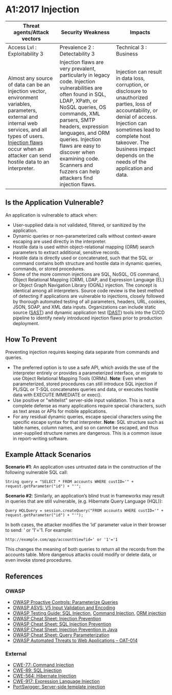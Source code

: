 # A1:2017 Injection

| Threat agents/Attack vectors | Security Weakness           | Impacts               |
| -- | -- | -- |
| Access Lvl : Exploitability 3 | Prevalence 2 : Detectability 3 | Technical 3 : Business |
| Almost any source of data can be an injection vector, environment variables, parameters, external and internal web services, and all types of users. [Injection flaws](https://www.owasp.org/index.php/Injection_Flaws) occur when an attacker can send hostile data to an interpreter. | Injection flaws are very prevalent, particularly in legacy code. Injection vulnerabilities are often found in SQL, LDAP, XPath, or NoSQL queries, OS commands, XML parsers, SMTP headers, expression languages, and ORM queries. Injection flaws are easy to discover when examining code. Scanners and fuzzers can help attackers find injection flaws. |Injection can result in data loss, corruption, or disclosure to unauthorized parties, loss of accountability, or denial of access. Injection can sometimes lead to complete host takeover. The business impact depends on the needs of the application and data.|


## Is the Application Vulnerable?

An application is vulnerable to attack when:

* User-supplied data is not validated, filtered, or sanitized by the application.
* Dynamic queries or non-parameterized calls without context-aware escaping are used directly in the interpreter.  
* Hostile data is used within object-relational mapping (ORM) search parameters to extract additional, sensitive records.
* Hostile data is directly used or concatenated, such that the SQL or command contains both structure and hostile data in dynamic queries, commands, or stored procedures.
* Some of the more common injections are SQL, NoSQL, OS command, Object Relational Mapping (ORM), LDAP, and Expression Language (EL) or Object Graph Navigation Library (OGNL) injection. The concept is identical among all interpreters. Source code review is the best method of detecting if applications are vulnerable to injections, closely followed by thorough automated testing of all parameters, headers, URL, cookies, JSON, SOAP, and XML data inputs. Organizations can include static source ([SAST](https://www.owasp.org/index.php/Source_Code_Analysis_Tools)) and dynamic application test ([DAST](https://www.owasp.org/index.php/Category:Vulnerability_Scanning_Tools)) tools into the CI/CD pipeline to identify newly introduced injection flaws prior to production deployment.

## How To Prevent

Preventing injection requires keeping data separate from commands and queries.

* The preferred option is to use a safe API, which avoids the use of the interpreter entirely or provides a parameterized interface, or migrate to use Object Relational Mapping Tools (ORMs). **Note**: Even when parameterized, stored procedures can still introduce SQL injection if PL/SQL or T-SQL concatenates queries and data, or executes hostile data with EXECUTE IMMEDIATE or exec().
* Use positive or "whitelist" server-side input validation. This is not a complete defense as many applications require special characters, such as text areas or APIs for mobile applications.
* For any residual dynamic queries, escape special characters using the specific escape syntax for that interpreter. **Note**: SQL structure such as table names, column names, and so on cannot be escaped, and thus user-supplied structure names are dangerous. This is a common issue in report-writing software.

## Example Attack Scenarios

**Scenario #1**: An application uses untrusted data in the construction of the following vulnerable SQL call:

`String query = "SELECT * FROM accounts WHERE custID='" + request.getParameter("id") + "'";`

**Scenario #2**: Similarly, an application’s blind trust in frameworks may result in queries that are still vulnerable, (e.g. Hibernate Query Language (HQL)):

`Query HQLQuery = session.createQuery("FROM accounts WHERE custID='" + request.getParameter("id") + "'");`

In both cases, the attacker modifies the ‘id’ parameter value in their browser to send:  ' or '1'='1. For example:

`http://example.com/app/accountView?id=' or '1'='1`

This changes the meaning of both queries to return all the records from the accounts table. More dangerous attacks could modify or delete data, or even invoke stored procedures.

## References

### OWASP

* [OWASP Proactive Controls: Parameterize Queries](https://www.owasp.org/index.php/OWASP_Proactive_Controls#2:_Parameterize_Queries)
* [OWASP ASVS: V5 Input Validation and Encoding](https://www.owasp.org/index.php/ASVS_V5_Input_validation_and_output_encoding)
* [OWASP Testing Guide: SQL Injection](https://www.owasp.org/index.php/Testing_for_SQL_Injection_(OTG-INPVAL-005)), [Command Injection](https://www.owasp.org/index.php/Testing_for_Command_Injection_(OTG-INPVAL-013)), [ORM injection](https://www.owasp.org/index.php/Testing_for_ORM_Injection_(OTG-INPVAL-007))
* [OWASP Cheat Sheet: Injection Prevention](https://www.owasp.org/index.php/Injection_Prevention_Cheat_Sheet)
* [OWASP Cheat Sheet: SQL Injection Prevention](https://www.owasp.org/index.php/SQL_Injection_Prevention_Cheat_Sheet)
* [OWASP Cheat Sheet: Injection Prevention in Java](https://www.owasp.org/index.php/Injection_Prevention_Cheat_Sheet_in_Java)
* [OWASP Cheat Sheet: Query Parameterization](https://www.owasp.org/index.php/Query_Parameterization_Cheat_Sheet)
* [OWASP Automated Threats to Web Applications – OAT-014](https://www.owasp.org/index.php/OWASP_Automated_Threats_to_Web_Applications)

### External

* [CWE-77: Command Injection](https://cwe.mitre.org/data/definitions/77.html)
* [CWE-89: SQL Injection](https://cwe.mitre.org/data/definitions/89.html)
* [CWE-564: Hibernate Injection](https://cwe.mitre.org/data/definitions/564.html)
* [CWE-917: Expression Language Injection](https://cwe.mitre.org/data/definitions/917.html)
* [PortSwigger: Server-side template injection](https://portswigger.net/kb/issues/00101080_serversidetemplateinjection)
